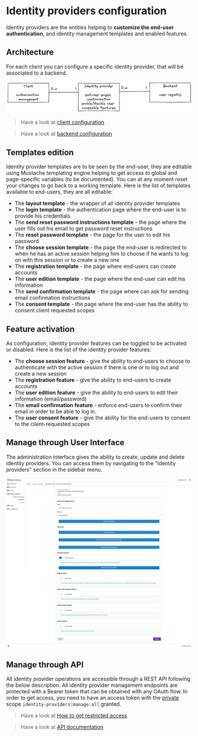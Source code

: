 # Identity providers configuration

Identity providers are the entities helping to __customize the end-user authentication__, and identity management templates and enabled features.

## Architecture

For each client you can configure a specific identity provider, that will be associated to a backend.

![Clients, identity providers, and backends](/assets/images/client-identity-provider-backend-en.png)

> Have a look at [client configuration](provider-configuration/configure-clients.md)

> Have a look at [backend configuration](provider-configuration/configure-backends.md)

## Templates edition

Identity provider templates are to be seen by the end-user, they are editable using Mustache templating engine helping to get access to global and page-specific variables (to be documented). You can at any moment reset your changes to go back to a working template. Here is the list of templates available to end-users, they are all editable:

* The **layout template** - the wrapper of all identity provider templates
* The **login template** - the authentication page where the end-user is to provide his credentials
* The **send reset password instructions template** - the page where the user fills out his email to get password reset instructions
* The **reset password template** - the page for the user to edit his password
* The **choose session template** - the page the end-user is redirected to when he has an active session helping him to choose if he wants to log on with this session or to create a new one
* The **registration template** - the page where end-users can create accounts
* The **user edition template** - the page where the end-user can edit his information
* The **send confirmation template** - the page where can ask for sending email confirmation instructions
* The **consent template** - the page where the end-user has the ability to consent client requested scopes

## Feature activation

As configuration, identity provider features can be toggled to be activated or disabled. Here is the list of the identity provider features:

* The **choose session feature** - give the ability to end-users to choose to authenticate with the active session if there is one or to log out and create a new session
* The **registration feature** - give the ability to end-users to create accounts
* The **user edition feature** - give the ability to end-users to edit their information (email/password)
* The **email confirmation feature** - enforce end-users to confirm their email in order to be able to log in.
* The **user consent feature** - give the ability for the end-users to consent to the client-requested scopes

## Manage through User Interface

The administration interface gives the ability to create, update and delete identity providers. You can access them by navigating to the "Identity providers" section in the sidebar menu.

![identity provider form](/assets/images/identity-provider-form.png)

## Manage through API

All identity provider operations are accessible through a REST API following the below description. All identity provider management endpoints are protected with a Bearer token that can be obtained with any OAuth flow. In order to get access, you need to have an access token with the [private](configure-scopes.md#public-vs-private-scopes) scope `identity-providers:manage:all` granted.


> Have a look at [How to get restricted access](management-api#get-an-access-token)

> Have a look at [API documentation](/api/list-identity-providers)

